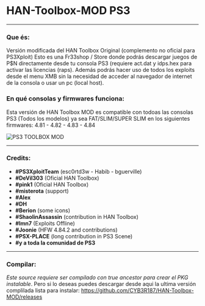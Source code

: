 # HAN-Toolbox-MOD PS3
---

### Que és:

Versión modificada del HAN Toolbox Original (complemento no oficial para PS3Xploit)
Esto es una Fr33shop / Store donde podrás descargar juegos de P$N directamente desde tu consola PS3 (requiere act.dat y idps.hex para activar las licencias (raps). Además podrás hacer uso de todos los exploits desde el menu XMB sin la necesidad de acceder al navegador de internet de la consola o usar un pc (local host).

### En qué consolas y firmwares funciona:

Esta versión de HAN Toolbox MOD es compatible con todoas las consolas PS3 (Todos los modelos) ya sea FAT/SLIM/SUPER SLIM en los
siguientes firmwares: 4.81 - 4.82 - 4.83 - 4.84

![PS3 TOOLBOX MOD](https://i.imgur.com/SKO39bD.png)

---

### Credits:

- **#PS3XploitTeam** (esc0rtd3w - Habib - bguerville)
- **#DeVil303** (Oficial HAN Toolbox)
- **#pink1** (Oficial HAN Toolbox)
- **#misterota** (support)
- **#Alex**
- **#DH**
- **#Berion** (some icons)
- **#ShaolinAssassin** (contribution in HAN Toolbox)
- **#lmn7** (Exploits Offline)
- **#Joonie** (HFW 4.84.2 and contributions)
- **#PSX-PLACE** (long contribution in PS3 Scene)
- **#y a toda la comunidad de PS3**

---

### Compilar:

*Este source requiere ser compilado con true ancestor para crear el PKG instalable*. Pero si lo deseas puedes descargar desde aqui la ultima versión complilada lista para instalar: https://github.com/CYB3R187/HAN-Toolbox-MOD/releases
